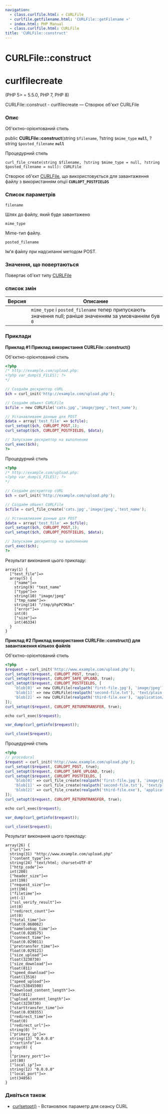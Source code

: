 ```yaml
---
navigation:
  - class.curlfile.html: « CURLFile
  - curlfile.getfilename.html: 'CURLFile::getFilename »'
  - index.html: PHP Manual
  - class.curlfile.html: CURLFile
title: 'CURLFile::construct'
---
```

# CURLFile::construct

# curlfilecreate

(PHP 5> = 5.5.0, PHP 7, PHP 8)

CURLFile::construct - curlfilecreate — Створює об'єкт CURLFile

### Опис

Об'єктно-орієнтований стиль

public **CURLFile::construct**(string `$filename`, ?string `$mime_type` **`null`**, ?string `$posted_filename` **`null`**

Процедурний стиль

```methodsynopsis
curl_file_create(string $filename, ?string $mime_type = null, ?string $posted_filename = null): CURLFile
```

Створює об'єкт [CURLFile](class.curlfile.html), що використовується для завантаження файлу з використанням опції **`CURLOPT_POSTFIELDS`**

### Список параметрів

`filename`

Шлях до файлу, який буде завантажено

`mime_type`

Mime-тип файлу.

`posted_filename`

Ім'я файлу при надсиланні методом POST.

### Значення, що повертаються

Повертає об'єкт типу [CURLFile](class.curlfile.html)

### список змін

| Версия | Описание |
| --- | --- |
|  | `mime_type` і `posted_filename` тепер припускають значення null; раніше значенням за умовчанням був `0` |

### Приклади

**Приклад #1 Приклад використання **CURLFile::construct()****

Об'єктно-орієнтований стиль

```php
<?php
/* http://example.com/upload.php:
<?php var_dump($_FILES); ?>
*/

// Создаём дескриптор cURL
$ch = curl_init('http://example.com/upload.php');

// Создаём объект CURLFile
$cfile = new CURLFile('cats.jpg','image/jpeg','test_name');

// Устанавливаем данные для POST
$data = array('test_file' => $cfile);
curl_setopt($ch, CURLOPT_POST,1);
curl_setopt($ch, CURLOPT_POSTFIELDS, $data);

// Запускаем дескриптор на выполнение
curl_exec($ch);
?>
```

Процедурний стиль

```php
<?php
/* http://example.com/upload.php:
<?php var_dump($_FILES); ?>
*/

// Создаём дескриптор cURL
$ch = curl_init('http://example.com/upload.php');

// Создаём объект CURLFile
$cfile = curl_file_create('cats.jpg','image/jpeg','test_name');

// Устанавливаем данные для POST
$data = array('test_file' => $cfile);
curl_setopt($ch, CURLOPT_POST,1);
curl_setopt($ch, CURLOPT_POSTFIELDS, $data);

// Запускаем дескриптор на выполнение
curl_exec($ch);
?>
```

Результат виконання цього прикладу:

```
array(1) {
  ["test_file"]=>
  array(5) {
    ["name"]=>
    string(9) "test_name"
    ["type"]=>
    string(10) "image/jpeg"
    ["tmp_name"]=>
    string(14) "/tmp/phpPC9Kbx"
    ["error"]=>
    int(0)
    ["size"]=>
    int(46334)
  }
}
```

**Приклад #2 Приклад використання **CURLFile::construct()** для завантаження кількох файлів**

Об'єктно-орієнтований стиль

```php
<?php
$request = curl_init('http://www.example.com/upload.php');
curl_setopt($request, CURLOPT_POST, true);
curl_setopt($request, CURLOPT_SAFE_UPLOAD, true);
curl_setopt($request, CURLOPT_POSTFIELDS, [
    'blob[0]' => new CURLFile(realpath('first-file.jpg'), 'image/jpeg'),
    'blob[1]' => new CURLFile(realpath('second-file.txt'), 'text/plain'),
    'blob[2]' => new CURLFile(realpath('third-file.exe'), 'application/octet-stream'),
]);
curl_setopt($request, CURLOPT_RETURNTRANSFER, true);

echo curl_exec($request);

var_dump(curl_getinfo($request));

curl_close($request);
```

Процедурний стиль

```php
<?php
// procedural
$request = curl_init('http://www.example.com/upload.php');
curl_setopt($request, CURLOPT_POST, true);
curl_setopt($request, CURLOPT_SAFE_UPLOAD, true);
curl_setopt($request, CURLOPT_POSTFIELDS, [
    'blob[0]' => curl_file_create(realpath('first-file.jpg'), 'image/jpeg'),
    'blob[1]' => curl_file_create(realpath('second-file.txt'), 'text/plain'),
    'blob[2]' => curl_file_create(realpath('third-file.exe'), 'application/octet-stream'),
]);
curl_setopt($request, CURLOPT_RETURNTRANSFER, true);

echo curl_exec($request);

var_dump(curl_getinfo($request));

curl_close($request);
```

Результат виконання цього прикладу:

```
array(26) {
  ["url"]=>
  string(31) "http://www.example.com/upload.php"
  ["content_type"]=>
  string(24) "text/html; charset=UTF-8"
  ["http_code"]=>
  int(200)
  ["header_size"]=>
  int(198)
  ["request_size"]=>
  int(196)
  ["filetime"]=>
  int(-1)
  ["ssl_verify_result"]=>
  int(0)
  ["redirect_count"]=>
  int(0)
  ["total_time"]=>
  float(0.060062)
  ["namelookup_time"]=>
  float(0.028575)
  ["connect_time"]=>
  float(0.029011)
  ["pretransfer_time"]=>
  float(0.029121)
  ["size_upload"]=>
  float(3230730)
  ["size_download"]=>
  float(811)
  ["speed_download"]=>
  float(13516)
  ["speed_upload"]=>
  float(53845500)
  ["download_content_length"]=>
  float(811)
  ["upload_content_length"]=>
  float(3230730)
  ["starttransfer_time"]=>
  float(0.030355)
  ["redirect_time"]=>
  float(0)
  ["redirect_url"]=>
  string(0) ""
  ["primary_ip"]=>
  string(13) "0.0.0.0"
  ["certinfo"]=>
  array(0) {
  }
  ["primary_port"]=>
  int(80)
  ["local_ip"]=>
  string(12) "0.0.0.0"
  ["local_port"]=>
  int(34856)
}
```

### Дивіться також

-   [curlsetopt()](function.curl-setopt.html) - Встановлює параметр для сеансу CURL
